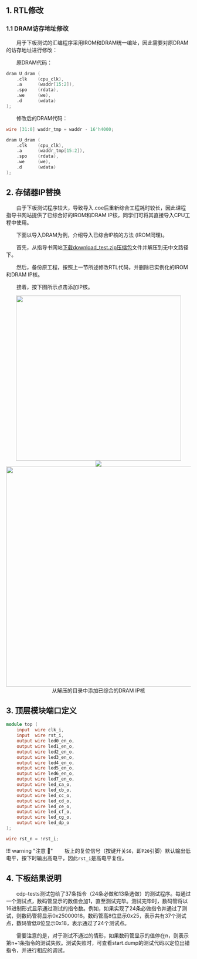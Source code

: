 ## 1. RTL修改

### 1.1 DRAM访存地址修改

&emsp;&emsp;用于下板测试的汇编程序采用IROM和DRAM统一编址，因此需要对原DRAM的访存地址进行修改：

&emsp;&emsp;原DRAM代码：

``` Verilog
dram U_dram (
    .clk    (cpu_clk),
    .a      (waddr[15:2]),
    .spo    (rdata),
    .we     (we),
    .d      (wdata)
);
```

&emsp;&emsp;修改后的DRAM代码：

``` Verilog
wire [31:0] waddr_tmp = waddr - 16'h4000;

dram U_dram (
    .clk    (cpu_clk),
    .a      (waddr_tmp[15:2]),
    .spo    (rdata),
    .we     (we),
    .d      (wdata)
);
```


## 2. 存储器IP替换

&emsp;&emsp;由于下板测试程序较大，导致导入.coe后重新综合工程耗时较长，因此课程指导书网站提供了已综合好的IROM和DRAM IP核，同学们可将其直接导入CPU工程中使用。

&emsp;&emsp;下面以导入DRAM为例，介绍导入已综合IP核的方法 (IROM同理)。

&emsp;&emsp;首先，从指导书网站[下载download_test.zip压缩包](https://gitee.com/hitsz-cslab/cpu/blob/master/stupkt/download_test.zip)文件并解压到无中文路径下。

&emsp;&emsp;然后，备份原工程，按照上一节所述修改RTL代码，并删除已实例化的IROM和DRAM IP核。

&emsp;&emsp;接着，按下图所示点击添加IP核。

<center><img src = "../assets/1.png" width = 450></center>

<center><img src = "../assets/2.png" width></center>

<center><img src = "../assets/3.png" width = 600></center>
<center>从解压的目录中添加已综合的DRAM IP核</center>



## 3. 顶层模块端口定义

``` Verilog
module top (
    input  wire clk_i,
    input  wire rst_i,
    output wire led0_en_o,
    output wire led1_en_o,
    output wire led2_en_o,
    output wire led3_en_o,
    output wire led4_en_o,
    output wire led5_en_o,
    output wire led6_en_o,
    output wire led7_en_o,
    output wire led_ca_o,
    output wire led_cb_o,
    output wire led_cc_o,
    output wire led_cd_o,
    output wire led_ce_o,
    output wire led_cf_o,
    output wire led_cg_o,
    output wire led_dp_o
);

wire rst_n = !rst_i;
```

!!! warning "注意 :gun:"
    &emsp;&emsp;板上的复位信号（按键开关`S6`，即`P20`引脚）默认输出低电平，按下时输出高电平，因此`rst_i`是高电平复位。


## 4. 下板结果说明

&emsp;&emsp;cdp-tests测试包给了37条指令（24条必做和13条选做）的测试程序。每通过一个测试点，数码管显示的数值会加1，直至测试完毕。测试完毕时，数码管将以16进制形式显示通过测试的指令数。例如，如果实现了24条必做指令并通过了测试，则数码管将显示0x25000018。数码管高8位显示0x25，表示共有37个测试点，数码管低8位显示0x18，表示通过了24个测试点。

&emsp;&emsp;需要注意的是，对于测试不通过的情形，如果数码管显示的值停在n，则表示第n+1条指令的测试失败。测试失败时，可查看start.dump的测试代码以定位出错指令，并进行相应的调试。
